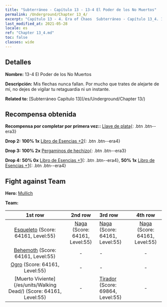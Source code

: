 ```yaml
---
title: "Subterráneo - Capítulo 13 - 13-4 El Poder de los No Muertos"
permalink: /Underground/Chapter 13_4/
excerpt: "Capítulo 13 - 4. Era of Chaos  Subterráneo - Capítulo 13_4. 13-4 El Poder de los No Muertos"
last_modified_at: 2021-05-28
locale: es
ref: "Chapter 13_4.md"
toc: false
classes: wide
---
```


## Detalles

 **Nombre:** 13-4 El Poder de los No Muertos

 **Descripción:** Mis flechas nunca fallan. Por mucho que trates de alejarte de mí, no dejes de vigilar tu retaguardia ni un instante.

 **Related to:** [Subterráneo Capítulo 13](/es/Underground/Chapter 13/)

## Recompensa obtenida

 **Recompensa por completar por primera vez::** [Llave de plata](/ItemsES/con_693/){: .btn .btn--era3}

 **Drop 2:** **100% 1x** [Libro de Esencias +2](/ItemsES/mat_53/){: .btn .btn--era4}

 **Drop 3:** **100% 2x** [Pergaminos de hechizo](/ItemsES/con_694/){: .btn .btn--era3}

 **Drop 4:** **50% 0x** [Libro de Esencias +1](/ItemsES/mat_46/){: .btn .btn--era4}, **50% 1x** [Libro de Esencias +1](/ItemsES/mat_46/){: .btn .btn--era4}


## Fight against Team
 **Hero:** [Mullich](/es/heroes/Mullich/)

 **Team:**


  | 1st row | 2nd row | 3rd row | 4th row |
  |:----:|:----:|:----|:----:|
  | [Esqueleto](/es/units/Skeleton/) (Score: 64161, Level:55)  | [Naga](/es/units/Naga/) (Score: 64161, Level:55)  | [Naga](/es/units/Naga/) (Score: 64161, Level:55)  | [Naga](/es/units/Naga/) (Score: 64161, Level:55)  |
  | [Behemoth](/es/units/Behemoth/) (Score: 64161, Level:55)  | - | - | - |
  | [Ogro](/es/units/Ogre/) (Score: 64161, Level:55)  | - | - | - |
  | [Muerto Viviente](/es/units/Walking Dead/) (Score: 64161, Level:55)  | - | [Tirador](/es/units/Sharpshooter/) (Score: 69864, Level:55)  | - |


